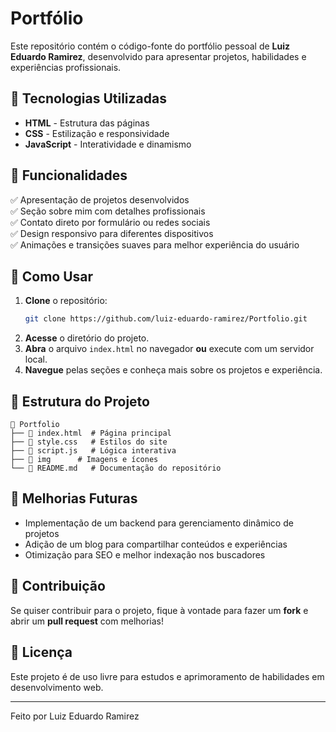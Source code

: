 # Portfólio

Este repositório contém o código-fonte do portfólio pessoal de **Luiz Eduardo Ramirez**, desenvolvido para apresentar projetos, habilidades e experiências profissionais.

## 🚀 Tecnologias Utilizadas

- **HTML** - Estrutura das páginas
- **CSS** - Estilização e responsividade
- **JavaScript** - Interatividade e dinamismo


## 🎯 Funcionalidades

✅ Apresentação de projetos desenvolvidos  
✅ Seção sobre mim com detalhes profissionais  
✅ Contato direto por formulário ou redes sociais  
✅ Design responsivo para diferentes dispositivos  
✅ Animações e transições suaves para melhor experiência do usuário  

## 📌 Como Usar

1. **Clone** o repositório:
   ```bash
   git clone https://github.com/luiz-eduardo-ramirez/Portfolio.git
   ```
2. **Acesse** o diretório do projeto.
3. **Abra** o arquivo `index.html` no navegador **ou** execute com um servidor local.
4. **Navegue** pelas seções e conheça mais sobre os projetos e experiência.

## 📂 Estrutura do Projeto

```
📂 Portfolio
├── 📄 index.html  # Página principal
├── 📄 style.css   # Estilos do site
├── 📄 script.js   # Lógica interativa
├── 📂 img      # Imagens e ícones
└── 📄 README.md   # Documentação do repositório
```

## 🔧 Melhorias Futuras

- Implementação de um backend para gerenciamento dinâmico de projetos
- Adição de um blog para compartilhar conteúdos e experiências
- Otimização para SEO e melhor indexação nos buscadores

## 🤝 Contribuição

Se quiser contribuir para o projeto, fique à vontade para fazer um **fork** e abrir um **pull request** com melhorias!

## 📜 Licença

Este projeto é de uso livre para estudos e aprimoramento de habilidades em desenvolvimento web.

---

Feito por Luiz Eduardo Ramirez

